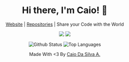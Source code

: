 <h1 align="center">Hi there, I'm Caio! 👋</h1>

<p align="center"><a href="http://caiodsa-lab.github.io">Website</a> | <a href="https://github.com/caiodsa-lab?tab=repositories">Repositories</a> | Share your Code with the World</p>
<p align="center">
  <img src="https://img.shields.io/github/followers/caiodsa-lab?style=for-the-badge">
  <img src="https://img.shields.io/github/stars/caiodsa-lab?style=for-the-badge">
</p>

<p align="center">
  <img src="https://github-readme-stats.vercel.app/api?username=caiodsa-lab&show_icons=true&include_all_commits=true&count_privates=true" alt="Github Status">
  <img src="https://github-readme-stats.vercel.app/api/top-langs/?username=caiodsa-lab&langs_count=10&layout=compact" alt="Top Languages">
</p>

<p align="center">Made With <3 By <a href="https://github.com/caiodsa-lab">Caio Da Silva A.</a></p>
